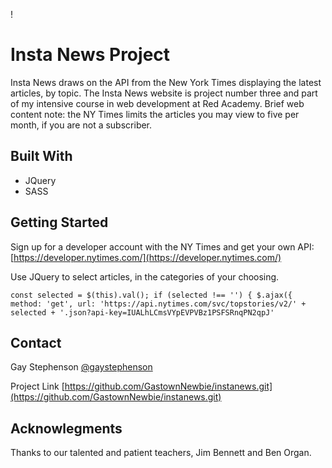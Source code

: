 ! [](https://www.theparisreview.org/blog/wp-content/uploads/2014/10/ntnyt.jpg)

# Insta News Project
Insta News draws on the API from the New York Times displaying the latest articles, by topic. The Insta News website is project number three and part of my intensive course in web development at Red Academy. Brief web content note: the NY Times limits the articles you may view to five per month, if you are not a subscriber. 


## Built With
- JQuery
- SASS


## Getting Started
Sign up for a developer account with the NY Times and get your own API:
[https://developer.nytimes.com/](https://developer.nytimes.com/)

Use JQuery to select articles, in the categories of your choosing.

`const selected = $(this).val();
        if (selected !== '') {
            $.ajax({
                method: 'get',
                url: 'https://api.nytimes.com/svc/topstories/v2/' + selected + '.json?api-key=IUALhLCmsVYpEVPVBz1PSFSRnqPN2qpJ'`


## Contact
Gay Stephenson [@gaystephenson](https://twitter.com/gaystephenson)

Project Link [https://github.com/GastownNewbie/instanews.git](https://github.com/GastownNewbie/instanews.git)

## Acknowlegments
Thanks to our talented and patient teachers, Jim Bennett and Ben Organ.